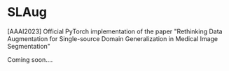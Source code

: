 # SLAug
[AAAI2023] Official PyTorch implementation of the paper "Rethinking Data Augmentation for Single-source Domain Generalization in Medical Image Segmentation"

Coming soon....
